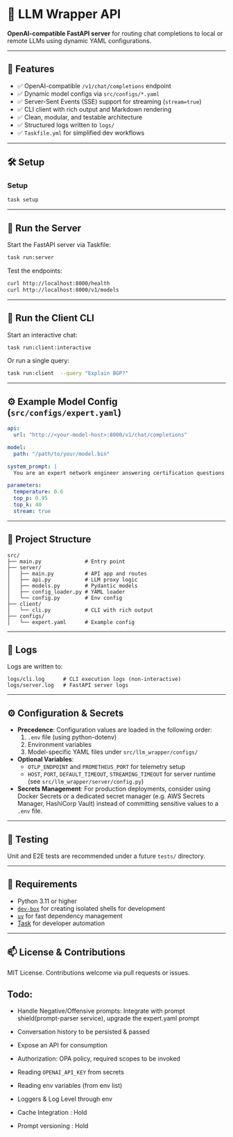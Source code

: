 # 🔁 LLM Wrapper API

**OpenAI-compatible FastAPI server** for routing chat completions to local or remote LLMs using dynamic YAML configurations.

---

## 🚀 Features

- ✅ OpenAI-compatible `/v1/chat/completions` endpoint  
- ✅ Dynamic model configs via `src/configs/*.yaml`  
- ✅ Server-Sent Events (SSE) support for streaming (`stream=true`)  
- ✅ CLI client with rich output and Markdown rendering  
- ✅ Clean, modular, and testable architecture  
- ✅ Structured logs written to `logs/`  
- ✅ `Taskfile.yml` for simplified dev workflows  

---


## 🛠️ Setup

### Setup 

```bash
task setup
```

---

## 🚦 Run the Server

Start the FastAPI server via Taskfile:

```bash
task run:server
```

Test the endpoints:

```bash
curl http://localhost:8000/health
curl http://localhost:8000/v1/models
```

---

## 💬 Run the Client CLI

Start an interactive chat:

```bash
task run:client:interactive
```

Or run a single query:

```bash
task run:client  --query "Explain BGP?"
```

---

## ⚙️ Example Model Config (`src/configs/expert.yaml`)

```yaml
api:
  url: "http://<your-model-host>:8000/v1/chat/completions"

model:
  path: "/path/to/your/model.bin"

system_prompt: |
  You are an expert network engineer answering certification questions concisely and accurately.

parameters:
  temperature: 0.6
  top_p: 0.95
  top_k: 40
  stream: true
```

---

## 📁 Project Structure

```
src/
├── main.py              # Entry point
├── server/
│   ├── main.py          # API app and routes
│   ├── api.py           # LLM proxy logic
│   ├── models.py        # Pydantic models
│   ├── config_loader.py # YAML loader
│   └── config.py        # Env config
├── client/
│   └── cli.py           # CLI with rich output
├── configs/
│   └── expert.yaml      # Example config
```

---

## 📂 Logs

Logs are written to:

```
logs/cli.log      # CLI execution logs (non-interactive)
logs/server.log   # FastAPI server logs
```
---
## ⚙️ Configuration & Secrets

- **Precedence**: Configuration values are loaded in the following order:
  1. `.env` file (using python-dotenv)
  2. Environment variables
  3. Model-specific YAML files under `src/llm_wrapper/configs/`
- **Optional Variables**:
  - `OTLP_ENDPOINT` and `PROMETHEUS_PORT` for telemetry setup
  - `HOST`, `PORT`, `DEFAULT_TIMEOUT`, `STREAMING_TIMEOUT` for server runtime (see `src/llm_wrapper/server/config.py`)
- **Secrets Management**: For production deployments, consider using Docker Secrets or a dedicated secret manager (e.g. AWS Secrets Manager, HashiCorp Vault) instead of committing sensitive values to a `.env` file.

---

## 🧪 Testing

Unit and E2E tests are recommended under a future `tests/` directory.


---

## 🧰 Requirements

- Python 3.11 or higher  
- [`dev-box`](https://jetify-com.vercel.app/docs/devbox/) for creating isolated shells for development
- [`uv`](https://github.com/astral-sh/uv) for fast dependency management  
- [Task](https://taskfile.dev) for developer automation

---

## 📫 License & Contributions

MIT License. Contributions welcome via pull requests or issues.

## Todo:
* Handle Negative/Offensive prompts: Integrate with prompt shield(prompt-parser service), upgrade the expert.yaml prompt
* Conversation history to be persisted & passed
* Expose an API for consumption
* Authorization: OPA policy, required scopes to be invoked
* Reading `OPENAI_API_KEY` from secrets
* Reading env variables (from env list)
* Loggers & Log Level through env

* Cache Integration : Hold
* Prompt versioning : Hold
